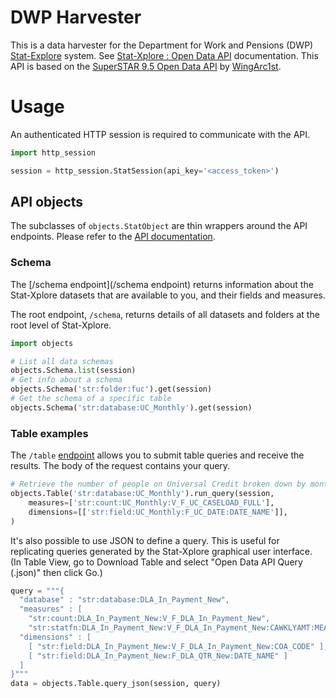 # DWP Harvester

This is a data harvester for the Department for Work and Pensions (DWP) [Stat-Explore](https://stat-xplore.dwp.gov.uk/) system. See [Stat-Xplore : Open Data API](https://stat-xplore.dwp.gov.uk/webapi/online-help/Open-Data-API.html) documentation. This API is based on the [SuperSTAR 9.5 Open Data API](https://docs.wingarc.com.au/superstar95/9.5/open-data-api) by [WingArc1st](https://wingarc.com.au/).

# Usage

An authenticated HTTP session is required to communicate with the API.

```python
import http_session

session = http_session.StatSession(api_key='<access_token>')
```

## API objects

The subclasses of `objects.StatObject` are thin wrappers around the API endpoints. Please refer to the [API documentation](https://stat-xplore.dwp.gov.uk/webapi/online-help/Open-Data-API.html).

### Schema

The [/schema endpoint](/schema endpoint) returns information about the Stat-Xplore datasets that are available to you, and their fields and measures.

The root endpoint, `/schema`, returns details of all datasets and folders at the root level of Stat-Xplore.

```python
import objects

# List all data schemas
objects.Schema.list(session)
# Get info about a schema
objects.Schema('str:folder:fuc').get(session)
# Get the schema of a specific table
objects.Schema('str:database:UC_Monthly').get(session)
```

### Table examples

The `/table` [endpoint](https://stat-xplore.dwp.gov.uk/webapi/online-help/Open-Data-API-Table.html) allows you to submit table queries and receive the results. The body of the request contains your query.

```python
# Retrieve the number of people on Universal Credit broken down by month
objects.Table('str:database:UC_Monthly').run_query(session,
    measures=['str:count:UC_Monthly:V_F_UC_CASELOAD_FULL'],
    dimensions=[['str:field:UC_Monthly:F_UC_DATE:DATE_NAME']],
)
```

It's also possible to use JSON to define a query. This is useful for replicating queries generated by the Stat-Xplore graphical user interface. (In Table View, go to Download Table and select "Open Data API Query (.json)" then click Go.)

```python
query = """{
  "database" : "str:database:DLA_In_Payment_New",
  "measures" : [
    "str:count:DLA_In_Payment_New:V_F_DLA_In_Payment_New",  
    "str:statfn:DLA_In_Payment_New:V_F_DLA_In_Payment_New:CAWKLYAMT:MEAN" ],
  "dimensions" : [
    [ "str:field:DLA_In_Payment_New:V_F_DLA_In_Payment_New:COA_CODE" ],
    [ "str:field:DLA_In_Payment_New:F_DLA_QTR_New:DATE_NAME" ]
  ]
}"""
data = objects.Table.query_json(session, query)
```

